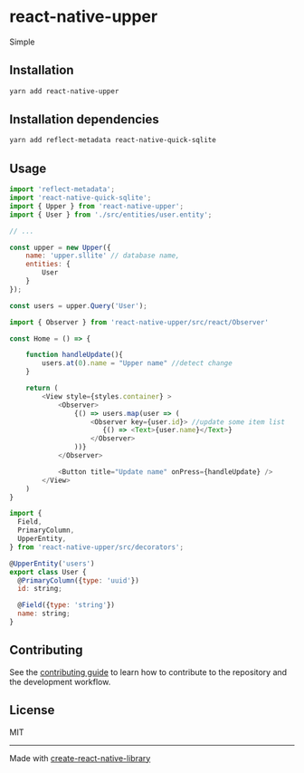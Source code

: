 # react-native-upper

Simple

## Installation

```sh
yarn add react-native-upper
```

## Installation dependencies

```sh
yarn add reflect-metadata react-native-quick-sqlite
```

## Usage

```js
import 'reflect-metadata';
import 'react-native-quick-sqlite';
import { Upper } from 'react-native-upper';
import { User } from './src/entities/user.entity';

// ...

const upper = new Upper({
    name: 'upper.sllite' // database name,
    entities: {
        User
    }
});

const users = upper.Query('User');

import { Observer } from 'react-native-upper/src/react/Observer'

const Home = () => {

    function handleUpdate(){
        users.at(0).name = "Upper name" //detect change
    }

    return (
        <View style={styles.container} >
            <Observer>
                {() => users.map(user => (
                    <Observer key={user.id}> //update some item list
                       {() => <Text>{user.name}</Text>}
                    </Observer>
                ))}
            </Observer>

            <Button title="Update name" onPress={handleUpdate} />
        </View>
    )
}

import {
  Field,
  PrimaryColumn,
  UpperEntity,
} from 'react-native-upper/src/decorators';

@UpperEntity('users')
export class User {
  @PrimaryColumn({type: 'uuid'})
  id: string;

  @Field({type: 'string'})
  name: string;
}


```

## Contributing

See the [contributing guide](CONTRIBUTING.md) to learn how to contribute to the repository and the development workflow.

## License

MIT

---

Made with [create-react-native-library](https://github.com/callstack/react-native-builder-bob)
